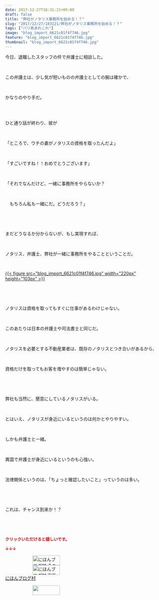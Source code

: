 ```yaml
---
date: 2017-12-27T18:31:21+09:00
draft: false
title: "弊社がノタリス事務所を始める！？"
slug: "2017/12/27/183121/弊社がノタリス事務所を始める！？"
tags: ["バリ島あれこれ"]
image: "blog_import_6621c01f4f746.jpg"
feature: "blog_import_6621c01f4f746.jpg"
thumbnail: "blog_import_6621c01f4f746.jpg"
---
```

<p>今日、退職したスタッフの件で弁護士に相談した。</p><p> </p><p>この弁護士は、少し気が短いものの弁護士としての腕は確かで、</p><p> </p><p>かなりのやり手だ。</p><p> </p><p><br/>ひと通り話が終わり、彼が</p><p> </p><p>「ところで、ウチの妻がノタリスの資格を取ったんだよ」</p><p> </p><p>「すごいですね！！おめでとうございます」</p><p> </p><p>「それでなんだけど、一緒に事務所をやらないか？</p><p> </p><p>　もちろん私も一緒にだ。どうだろう？」</p><p> </p><p> </p><p>まだどうなるか分からないが、もし実現すれば、</p><p> </p><p>ノタリス、弁護士、弊社が一緒に事務所をやることということだ。</p><p> </p><p><a href="blog_import_6621c01f4f746.jpg">{{< figure src="blog_import_6621c01f4f746.jpg" width="220px" height="103px" >}}</a></p><p> </p><p> </p><p>ノタリスは資格を取ってもすぐに仕事があるわけじゃない。</p><p> </p><p>このあたりは日本の弁護士や司法書士と同じだ。</p><p> </p><p>ノタリスを必要とする不動産業者は、既存のノタリスとつき合いがあるから、</p><p> </p><p>資格だけを取ってもお客を増やすのは簡単じゃない。</p><p> </p><p> </p><p>弊社も当然に、懇意にしているノタリスがいる。</p><p> </p><p>とはいえ、ノタリスが身近にいるというのは何かとやりやすい。</p><p> </p><p>しかも弁護士と一緒。</p><p> </p><p>異国で弁護士が身近にいるというのも心強い。</p><p> </p><p>法律関係というのは、「ちょっと確認したいこと」っていうのは多い。</p><p> </p><p> </p><p>これは、チャンス到来か！？</p><p> </p><p> </p><p><font color="#ff0000" size="2"><strong>クリックいただけると嬉しいです。</strong></font></p><p><font color="#ff0000" size="2"><strong>↓↓↓</strong></font></p><p><a href="ranking.html?p_cid=01260127" id="&amp;blogmura_banner" target="_blank"><img alt="にほんブログ村 その他生活ブログ 不動産投資へ" border="0" height="31" src="data:image/svg+xml;charset=utf-8,%3Csvg%20xmlns%3D%22http%3A%2F%2Fwww.w3.org%2F2000%2Fsvg%22%20title%3D%22Placeholder%20for%20Images%22%20role%3D%22presentation%22%20viewBox%3D%220%200%2088%2031%22%20%2F%3E" width="88" data-src="https://img-proxy.blog-video.jp/images?url=http%3A%2F%2Flife.blogmura.com%2Fhudousantoushi%2Fimg%2Fhudousantoushi88_31.gif" style="aspect-ratio: auto 88 / 31;"/><noscript><img alt="にほんブログ村 その他生活ブログ 不動産投資へ" border="0" height="31" src="https://img-proxy.blog-video.jp/images?url=http%3A%2F%2Flife.blogmura.com%2Fhudousantoushi%2Fimg%2Fhudousantoushi88_31.gif" width="88"></noscript></a><br/><a href="ranking.html?p_cid=01260127" target="_blank"><img alt="にほんブログ村 海外生活ブログ バリ島情報へ" border="0" height="31" src="data:image/svg+xml;charset=utf-8,%3Csvg%20xmlns%3D%22http%3A%2F%2Fwww.w3.org%2F2000%2Fsvg%22%20title%3D%22Placeholder%20for%20Images%22%20role%3D%22presentation%22%20viewBox%3D%220%200%2088%2031%22%20%2F%3E" width="88" data-src="https://img-proxy.blog-video.jp/images?url=http%3A%2F%2Foverseas.blogmura.com%2Fbali%2Fimg%2Fbali88_31.gif" style="aspect-ratio: auto 88 / 31;"/><noscript><img alt="にほんブログ村 海外生活ブログ バリ島情報へ" border="0" height="31" src="https://img-proxy.blog-video.jp/images?url=http%3A%2F%2Foverseas.blogmura.com%2Fbali%2Fimg%2Fbali88_31.gif" width="88"></noscript></a><br/><a href="ranking.html?p_cid=01260127" target="_blank">にほんブログ村</a></p><p><a href="link.php?1804582" title="人気ブログランキングへ"><img border="0" height="31" src="data:image/svg+xml;charset=utf-8,%3Csvg%20xmlns%3D%22http%3A%2F%2Fwww.w3.org%2F2000%2Fsvg%22%20title%3D%22Placeholder%20for%20Images%22%20role%3D%22presentation%22%20viewBox%3D%220%200%2088%2031%22%20%2F%3E" width="88" data-src="https://blog.with2.net/img/banner/banner_22.gif" style="aspect-ratio: auto 88 / 31;"/><noscript><img border="0" height="31" src="https://blog.with2.net/img/banner/banner_22.gif" width="88"></noscript></a></p>

